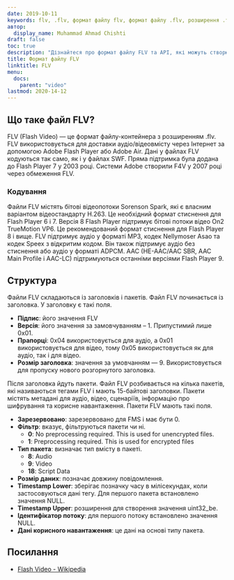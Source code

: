 ```yaml
---
date: 2019-10-11
keywords: flv, .flv, формат файлу flv, формат файлу .flv, розширення .flv, розширення flv, формат відео flv
автор:
  display_name: Muhammad Ahmad Chishti
draft: false
toc: true
description: "Дізнайтеся про формат файлу FLV та API, які можуть створювати та відкривати файли FLV."
title: Формат файлу FLV
linktitle: FLV
menu:
  docs:
    parent: "video"
lastmod: 2020-14-12
---
```


## Що таке файл FLV? ##

FLV (Flash Video) — це формат файлу-контейнера з розширенням .flv. FLV використовується для доставки аудіо/відеовмісту через Інтернет за допомогою Adobe Flash Player або Adobe Air. Дані у файлах FLV кодуються так само, як і у файлах SWF. Пряма підтримка була додана до Flash Player 7 у 2003 році. Системи Adobe створили F4V у 2007 році через обмеження FLV.

### Кодування ###

Файли FLV містять бітові відеопотоки Sorenson Spark, які є власним варіантом відеостандарту H.263. Це необхідний формат стиснення для Flash Player 6 і 7. Версія 8 Flash Player підтримує бітові потоки відео On2 TrueMotion VP6. Це рекомендований формат стиснення для Flash Player 8 і вище. FLV підтримує аудіо у форматі MP3, кодек Nellymoser Asao та кодек Speex з відкритим кодом. Він також підтримує аудіо без стиснення або аудіо у форматі ADPCM. AAC (HE-AAC/AAC SBR, AAC Main Profile і AAC-LC) підтримуються останніми версіями Flash Player 9.

## Структура ##

Файли FLV складаються із заголовків і пакетів. Файл FLV починається із заголовка. У заголовку є такі поля.

- **Підпис**: його значення FLV
- **Версія**: його значення за замовчуванням – 1. Припустимий лише 0x01.
- **Прапорці**: 0x04 використовується для аудіо, а 0x01 використовується для відео, тому 0x05 використовується як для аудіо, так і для відео.
- **Розмір заголовка**: значення за умовчанням — 9. Використовується для пропуску нового розгорнутого заголовка.

Після заголовка йдуть пакети. Файл FLV розбивається на кілька пакетів, які називаються тегами FLV і мають 15-байтові заголовки. Пакети містять метадані для аудіо, відео, сценаріїв, інформацію про шифрування та корисне навантаження. Пакети FLV мають такі поля.

- **Зарезервовано**: зарезервовано для FMS і має бути 0.
- **Фільтр**: вказує, фільтруються пакети чи ні.
  - **0**: No preprocessing required. This is used for unencrypted files.
  - **1**: Preprocessing required. This is used for encrypted files
- **Тип пакета**: визначає тип вмісту в пакеті.
  - **8**: Audio
  - **9**: Video
  - **18**: Script Data
- **Розмір даних**: позначає довжину повідомлення.
- **Timestamp Lower**: зберігає позначку часу в мілісекундах, коли застосовуються дані тегу. Для першого пакета встановлено значення NULL.
- **Timestamp Upper**: розширення для створення значення uint32_be.
- **Ідентифікатор потоку**: для першого потоку встановлено значення NULL.
- **Дані корисного навантаження**: це дані на основі типу пакета.

## Посилання ##

- [Flash Video - Wikipedia](https://en.wikipedia.org/wiki/Flash_Video)

